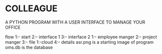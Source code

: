 # COLLEAGUE
A PYTHON PROGRAM WITH A USER INTERFACE TO MANAGE YOUR OFFICE


flow
1:- start
2:- interface 1
3:- interface 2
    1:- employee manger
    2:- project manger
    3:- file
      1:-cloud
    4:- details
asr.png is a starting image of program
oms.db is the database
